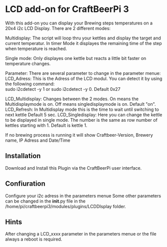 # LCD add-on for CraftBeerPi 3

With this add-on you can display your Brewing steps temperatures on a 20x4 i2c LCD Display.
There are 2 different modes:

Multidisplay:
The script will loop thru your kettles and display the target and current temperatur.
In timer Mode it displayes the remaining time of the step when temperature is reached.

Single mode:
Only displayes one kettle but reacts a little bit faster on temperature changes.

Parameter:
There are several parameter to change in the parameter menue:
LCD_Adress: 		    This is the Adress of the LCD modul. You can detect it by using the following command:  
			              sudo i2cdetect -y 1 or sudo i2cdetect -y 0. 
                    Default 0x27
		    
LCD_Multidisplay: 	Changes between the 2 modes. On means the Multidisplaymode is on. Off means singledisplaymode is on. 
                    Default "on".
LCD_Refresh:		    In Multidisplay mode this is the time to wait until switching to next kettle
                    Default 5 sec.
LCD_Singledisplay: 	Here you can change the kettle to be displayed in single mode. The number is the same as row number 
                    of kettles starting with 1.
                    Default is kettle 1.

If no brewing process is running it will show Craftbeer-Version, Brewery name, IP Adress and Date/Time

## Installation

Download and Install this Plugin via the CraftBeerPi user interface.

## Confiuration

Configure your i2c adress in the parameters menue
Some other parameters can be changed in the __init__.py file in the /home/pi/craftbeerpi3/modules/plugins/LCDDIsplay folder.

## Hints
After changing a LCD_xxxx parameter in the parameters menue or the file always a reboot is required. 
